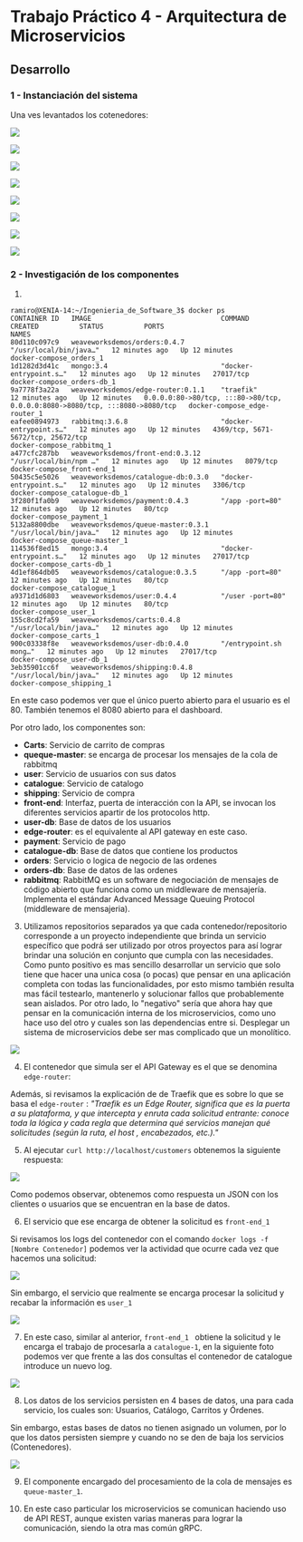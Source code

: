# Trabajo Práctico 4 - Arquitectura de Microservicios

## Desarrollo

### 1 -  Instanciación del sistema

Una ves levantados los cotenedores:

![](/TP4/Archivos_TP4/landpage.png)

![](/TP4/Archivos_TP4/Logging.png)

![](/TP4/Archivos_TP4/Loggeado.png)

![](/TP4/Archivos_TP4/busqueda.png)

![](/TP4/Archivos_TP4/prdocuto.png)

![](/TP4/Archivos_TP4/carrito.png)

![](/TP4/Archivos_TP4/carrito%20con%20datos.png)

![](/TP4/Archivos_TP4/orden.png)

### 2 - Investigación de los componentes
1. 
```
ramiro@XENIA-14:~/Ingenieria_de_Software_3$ docker ps
CONTAINER ID   IMAGE                                COMMAND                  CREATED          STATUS          PORTS                                                                          NAMES
80d110c097c9   weaveworksdemos/orders:0.4.7         "/usr/local/bin/java…"   12 minutes ago   Up 12 minutes                                                                                  docker-compose_orders_1
1d1282d3d41c   mongo:3.4                            "docker-entrypoint.s…"   12 minutes ago   Up 12 minutes   27017/tcp                                                                      docker-compose_orders-db_1
9a7778f3a22a   weaveworksdemos/edge-router:0.1.1    "traefik"                12 minutes ago   Up 12 minutes   0.0.0.0:80->80/tcp, :::80->80/tcp, 0.0.0.0:8080->8080/tcp, :::8080->8080/tcp   docker-compose_edge-router_1
eafee0894973   rabbitmq:3.6.8                       "docker-entrypoint.s…"   12 minutes ago   Up 12 minutes   4369/tcp, 5671-5672/tcp, 25672/tcp                                             docker-compose_rabbitmq_1
a477cfc287bb   weaveworksdemos/front-end:0.3.12     "/usr/local/bin/npm …"   12 minutes ago   Up 12 minutes   8079/tcp                                                                       docker-compose_front-end_1
50435c5e5026   weaveworksdemos/catalogue-db:0.3.0   "docker-entrypoint.s…"   12 minutes ago   Up 12 minutes   3306/tcp                                                                       docker-compose_catalogue-db_1
3f280f1fa0b9   weaveworksdemos/payment:0.4.3        "/app -port=80"          12 minutes ago   Up 12 minutes   80/tcp                                                                         docker-compose_payment_1
5132a8800dbe   weaveworksdemos/queue-master:0.3.1   "/usr/local/bin/java…"   12 minutes ago   Up 12 minutes                                                                                  docker-compose_queue-master_1
114536f8ed15   mongo:3.4                            "docker-entrypoint.s…"   12 minutes ago   Up 12 minutes   27017/tcp                                                                      docker-compose_carts-db_1
4d1ef864db05   weaveworksdemos/catalogue:0.3.5      "/app -port=80"          12 minutes ago   Up 12 minutes   80/tcp                                                                         docker-compose_catalogue_1
a9371d1d6803   weaveworksdemos/user:0.4.4           "/user -port=80"         12 minutes ago   Up 12 minutes   80/tcp                                                                         docker-compose_user_1
155c8cd2fa59   weaveworksdemos/carts:0.4.8          "/usr/local/bin/java…"   12 minutes ago   Up 12 minutes                                                                                  docker-compose_carts_1
900c03338f8e   weaveworksdemos/user-db:0.4.0        "/entrypoint.sh mong…"   12 minutes ago   Up 12 minutes   27017/tcp                                                                      docker-compose_user-db_1
3eb35901cc6f   weaveworksdemos/shipping:0.4.8       "/usr/local/bin/java…"   12 minutes ago   Up 12 minutes                                                                                  docker-compose_shipping_1
```

En este caso podemos ver que el único puerto abierto para el usuario es el 80. También tenemos el 8080 abierto para el dashboard.

Por otro lado, los componentes son:
* **Carts**: Servicio de carrito de compras
* **queque-master**: se encarga de procesar los mensajes de la cola de rabbitmq
* **user**: Servicio de usuarios con sus datos
* **catalogue**: Servicio de catalogo
* **shipping**: Servicio de compra
* **front-end**: Interfaz, puerta de interacción con la API, se invocan los diferentes servicios apartir de los protocolos http.
* **user-db**: Base de datos de los usuarios
* **edge-router**: es el equivalente al API gateway en este caso.
* **payment**: Servicio de pago
* **catalogue-db**: Base de datos que contiene los productos
* **orders**: Servicio o logica de negocio de las ordenes
* **orders-db**: Base de datos de las ordenes
* **rabbitmq**: RabbitMQ es un software de negociación de mensajes de código abierto que funciona como un middleware de mensajería. Implementa el estándar Advanced Message Queuing Protocol (middleware de mensajeria).

3. Utilizamos repositorios separados ya que cada contenedor/repositorio corresponde a un proyecto independiente que brinda un servicio específico que podrá ser utilizado por otros proyectos para así lograr brindar una solución en conjunto que cumpla con las necesidades.
Como punto positivo es mas sencillo desarrollar un servicio que solo tiene que hacer una unica cosa (o pocas) que pensar en una aplicación completa con todas las funcionalidades, por esto mismo también resulta mas fácil testearlo, mantenerlo y solucionar fallos que probablemente sean aislados.
Por otro lado, lo "negativo" sería que ahora hay que pensar en la comunicación interna de los microservicios, como uno hace uso del otro y cuales son las dependencias entre si. Desplegar un sistema de microservicios debe ser mas complicado que un monolítico.

![](/TP4/Archivos_TP4/Monolith%20Vs%20Microservice%20image.png)

4. El contenedor que simula ser el API Gateway es el que se denomina `edge-router`: 

Además, si revisamos la explicación de de Traefik que es sobre lo que se basa el `edge-router` : 
*"Traefik es un Edge Router, significa que es la puerta a su plataforma, y ​​que intercepta y enruta cada solicitud entrante: conoce toda la lógica y cada regla que determina qué servicios manejan qué solicitudes (según la ruta, el host , encabezados, etc.)."*

5. Al ejecutar `curl http://localhost/customers` obtenemos la siguiente respuesta:

![](/TP4/Archivos_TP4/JSONCURL.png)

Como podemos observar, obtenemos como respuesta un JSON con los clientes o usuarios que se encuentran en la base de datos.

6. El servicio que ese encarga de obtener la solicitud es `front-end_1 `

Si revisamos los logs del contenedor con el comando `docker logs -f [Nombre Contenedor]` podemos ver la actividad que ocurre cada vez que hacemos una solicitud:

![](/TP4/Archivos_TP4/Front-1_curl.png)

Sin embargo, el servicio que realmente se encarga procesar la solicitud y recabar la información es `user_1`

![](/TP4/Archivos_TP4/Logs-User1.png)

7. En este caso, similar al anterior, `front-end_1 ` obtiene la solicitud y le encarga el trabajo de procesarla a `catalogue-1`, en la siguiente foto podemos ver que frente a las dos consultas el contenedor de catalogue introduce un nuevo log.

![](/TP4/Archivos_TP4/CurlCatalogo.png)

8. Los datos de los servicios persisten en 4 bases de datos, una para cada servicio, los cuales son: Usuarios, Catálogo, Carritos y Órdenes.

Sin embargo, estas bases de datos no tienen asignado un volumen, por lo que los datos persisten siempre y cuando no se den de baja los servicios (Contenedores).

![](/TP4/Archivos_TP4/diagramamicroservicios.png)

9. El componente encargado del procesamiento de la cola de mensajes es `queue-master_1`.

10. En este caso particular los microservicios se comunican haciendo uso de API REST, aunque existen varias maneras para lograr la comunicación, siendo la otra mas común gRPC.